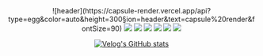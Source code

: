 

<div align="center">
![header](https://capsule-render.vercel.app/api?type=egg&color=auto&height=300&section=header&text=capsule%20render&fontSize=90)
  
<img src="https://img.shields.io/badge/JAVA-007396?style=for-the-badge&logo=java&logoColor=white">
<img src="https://img.shields.io/badge/MySQL-4479A1?style=for-the-badge&logo=MySQL&logoColor=white">
<img src="https://img.shields.io/badge/Oracle-F80000?style=for-the-badge&logo=Oracle&logoColor=white">
<img src="https://img.shields.io/badge/Eclipse-2C2255?style=for-the-badge&logo=Eclipse%20IDE&logoColor=white">
<img src="https://img.shields.io/badge/github-181717?style=for-the-badge&logo=github&logoColor=white">
<img src="https://img.shields.io/badge/aws-232F3E?style=for-the-badge&logo=aws&logoColor=white">



[![Velog's GitHub stats](https://velog-readme-stats.vercel.app/api/badge?name=bearjioc)](https://velog.io/@bearjioc) 
</div>


